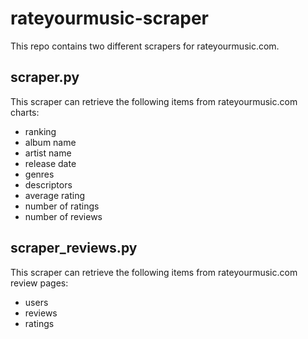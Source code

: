 # rateyourmusic-scraper

This repo contains two different scrapers for rateyourmusic.com.

## scraper.py

This scraper can retrieve the following items from rateyourmusic.com charts:
* ranking
* album name
* artist name
* release date
* genres
* descriptors
* average rating
* number of ratings
* number of reviews

## scraper_reviews.py

This scraper can retrieve the following items from rateyourmusic.com review pages:
* users
* reviews
* ratings
